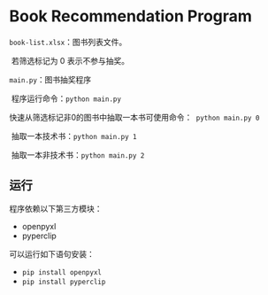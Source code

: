 # Book Recommendation Program
`book-list.xlsx`：图书列表文件。

​	若筛选标记为 0 表示不参与抽奖。

`main.py`：图书抽奖程序

​	程序运行命令：`python main.py`

​	快速从筛选标记非0的图书中抽取一本书可使用命令：` python main.py 0`

​	抽取一本技术书：`python main.py 1`

​	抽取一本非技术书：`python main.py 2`

## 运行
程序依赖以下第三方模块：
* openpyxl
* pyperclip

可以运行如下语句安装：

* `pip install openpyxl`
* `pip install pyperclip`

